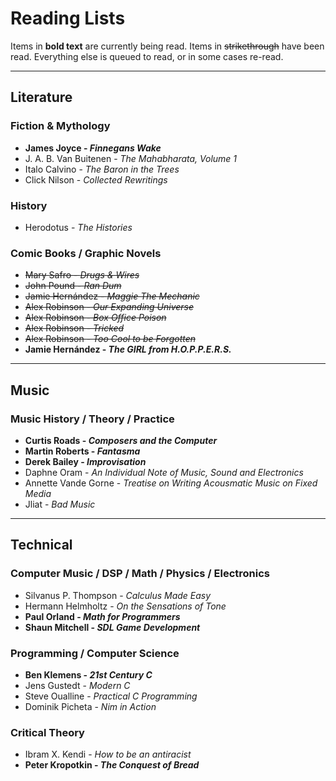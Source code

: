 # Reading Lists

Items in **bold text** are currently being read.
Items in <del>strikethrough</del> have been read.
Everything else is queued to read, or in some cases re-read.

<hr>

## Literature

### Fiction & Mythology

- **James Joyce - _Finnegans Wake_**
- J. A. B. Van Buitenen - _The Mahabharata, Volume 1_
- Italo Calvino - _The Baron in the Trees_
- Click Nilson - _Collected Rewritings_

### History

- Herodotus - _The Histories_

### Comic Books / Graphic Novels

- <del>Mary Safro - _Drugs & Wires_</del>
- <del>John Pound - _Ran Dum_</del>
- <del>Jamie Hernández - _Maggie The Mechanic_</del>
- <del>Alex Robinson - _Our Expanding Universe_</del>
- <del>Alex Robinson - _Box Office Poison_</del>
- <del>Alex Robinson - _Tricked_</del>
- <del>Alex Robinson - _Too Cool to be Forgotten_</del>
- **Jamie Hernández - _The GIRL from H.O.P.P.E.R.S._**

<hr>

## Music

### Music History / Theory / Practice

- **Curtis Roads - _Composers and the Computer_**
- **Martin Roberts - _Fantasma_**
- **Derek Bailey - _Improvisation_**
- Daphne Oram - _An Individual Note of Music, Sound and Electronics_
- Annette Vande Gorne - _Treatise on Writing Acousmatic Music on Fixed Media_
- Jliat - _Bad Music_

<hr>

## Technical

### Computer Music / DSP / Math / Physics / Electronics

- Silvanus P. Thompson - _Calculus Made Easy_
- Hermann Helmholtz - _On the Sensations of Tone_
- **Paul Orland - _Math for Programmers_**
- **Shaun Mitchell - _SDL Game Development_**

### Programming / Computer Science

- **Ben Klemens - _21st Century C_**
- Jens Gustedt - _Modern C_
- Steve Oualline - _Practical C Programming_
- Dominik Picheta - _Nim in Action_

### Critical Theory

- Ibram X. Kendi - _How to be an antiracist_
- **Peter Kropotkin - _The Conquest of Bread_**


